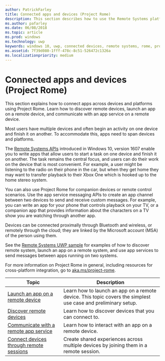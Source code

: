 ```yaml
---
author: PatrickFarley
title: Connected apps and devices (Project Rome)
description: This section describes how to use the Remote Systems platform to discover remote devices, launch an app on a remote device, and communicate with an app service on a remote device.
ms.author: pafarley
ms.date: 06/08/2018
ms.topic: article
ms.prod: windows
ms.technology: uwp
keywords: windows 10, uwp, connected devices, remote systems, rome, project rome
ms.assetid: 7f39d080-1fff-478c-8c51-526472c1326a
ms.localizationpriority: medium
---
```


# Connected apps and devices (Project Rome)

This section explains how to connect apps across devices and platforms using Project Rome. Learn how to discover remote devices, launch an app on a remote device, and communicate with an app service on a remote device.

Most users have multiple devices and often begin an activity on one device and finish it on another. To accommodate this, apps need to span devices and platforms.

The [Remote Systems APIs](https://msdn.microsoft.com/library/windows/apps/Windows.System.RemoteSystems)
introduced in Windows 10, version 1607 enable you to write apps that allow users to start a task on one device and finish it on another. The task remains the central focus, and users can do their work on the device that is most convenient. For example, a user might be listening to the radio on their phone in the car, but when they get home they may want to transfer playback to their Xbox One which is hooked up to the home stereo system.

You can also use Project Rome for companion devices or remote control scenarios. Use the app service messaging APIs to create an app channel between two devices to send and receive custom messages. For example, you can write an app for your phone that controls playback on your TV, or a companion app that provides information about the characters on a TV show you are watching through another app.  

Devices can be connected proximally through Bluetooth and wireless, or remotely through the cloud; they are linked by the Microsoft account (MSA) of the person using them.

See the [Remote Systems UWP sample](https://github.com/Microsoft/Windows-universal-samples/tree/dev/Samples/RemoteSystems ) for examples of how to discover remote system, launch an app on a remote system, and use app services to send messages between apps running on two systems.

For more information on Project Rome in general, including resources for cross-platform integration, go to [aka.ms/project-rome](https://aka.ms/project-rome).

| Topic | Description |
|-------|-------------|
| [Launch an app on a remote device](launch-a-remote-app.md) | Learn how to launch an app on a remote device. This topic covers the simplest use case and preliminary setup.  |
| [Discover remote devices](discover-remote-devices.md)  | Learn how to discover devices that you can connect to. |
| [Communicate with a remote app service](communicate-with-a-remote-app-service.md) | Learn how to interact with an app on a remote device. |
| [Connect devices through remote sessions](remote-sessions.md) | Create shared experiences across multiple devices by joining them in a remote session. |
